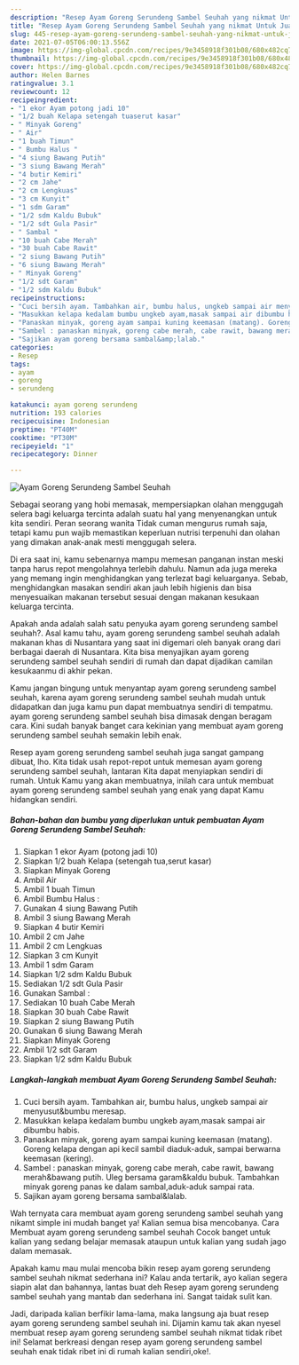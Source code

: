 ```yaml
---
description: "Resep Ayam Goreng Serundeng Sambel Seuhah yang nikmat Untuk Jualan"
title: "Resep Ayam Goreng Serundeng Sambel Seuhah yang nikmat Untuk Jualan"
slug: 445-resep-ayam-goreng-serundeng-sambel-seuhah-yang-nikmat-untuk-jualan
date: 2021-07-05T06:00:13.556Z
image: https://img-global.cpcdn.com/recipes/9e3458918f301b08/680x482cq70/ayam-goreng-serundeng-sambel-seuhah-foto-resep-utama.jpg
thumbnail: https://img-global.cpcdn.com/recipes/9e3458918f301b08/680x482cq70/ayam-goreng-serundeng-sambel-seuhah-foto-resep-utama.jpg
cover: https://img-global.cpcdn.com/recipes/9e3458918f301b08/680x482cq70/ayam-goreng-serundeng-sambel-seuhah-foto-resep-utama.jpg
author: Helen Barnes
ratingvalue: 3.1
reviewcount: 12
recipeingredient:
- "1 ekor Ayam potong jadi 10"
- "1/2 buah Kelapa setengah tuaserut kasar"
- " Minyak Goreng"
- " Air"
- "1 buah Timun"
- " Bumbu Halus "
- "4 siung Bawang Putih"
- "3 siung Bawang Merah"
- "4 butir Kemiri"
- "2 cm Jahe"
- "2 cm Lengkuas"
- "3 cm Kunyit"
- "1 sdm Garam"
- "1/2 sdm Kaldu Bubuk"
- "1/2 sdt Gula Pasir"
- " Sambal "
- "10 buah Cabe Merah"
- "30 buah Cabe Rawit"
- "2 siung Bawang Putih"
- "6 siung Bawang Merah"
- " Minyak Goreng"
- "1/2 sdt Garam"
- "1/2 sdm Kaldu Bubuk"
recipeinstructions:
- "Cuci bersih ayam. Tambahkan air, bumbu halus, ungkeb sampai air menyusut&amp;bumbu meresap."
- "Masukkan kelapa kedalam bumbu ungkeb ayam,masak sampai air dibumbu habis."
- "Panaskan minyak, goreng ayam sampai kuning keemasan (matang). Goreng kelapa dengan api kecil sambil diaduk-aduk, sampai berwarna keemasan (kering)."
- "Sambel : panaskan minyak, goreng cabe merah, cabe rawit, bawang merah&amp;bawang putih. Uleg bersama garam&amp;kaldu bubuk. Tambahkan minyak goreng panas ke dalam sambal,aduk-aduk sampai rata."
- "Sajikan ayam goreng bersama sambal&amp;lalab."
categories:
- Resep
tags:
- ayam
- goreng
- serundeng

katakunci: ayam goreng serundeng 
nutrition: 193 calories
recipecuisine: Indonesian
preptime: "PT40M"
cooktime: "PT30M"
recipeyield: "1"
recipecategory: Dinner

---
```



![Ayam Goreng Serundeng Sambel Seuhah](https://img-global.cpcdn.com/recipes/9e3458918f301b08/680x482cq70/ayam-goreng-serundeng-sambel-seuhah-foto-resep-utama.jpg)

Sebagai seorang yang hobi memasak, mempersiapkan olahan menggugah selera bagi keluarga tercinta adalah suatu hal yang menyenangkan untuk kita sendiri. Peran seorang  wanita Tidak cuman mengurus rumah saja, tetapi kamu pun wajib memastikan keperluan nutrisi terpenuhi dan olahan yang dimakan anak-anak mesti menggugah selera.

Di era  saat ini, kamu sebenarnya mampu memesan panganan instan meski tanpa harus repot mengolahnya terlebih dahulu. Namun ada juga mereka yang memang ingin menghidangkan yang terlezat bagi keluarganya. Sebab, menghidangkan masakan sendiri akan jauh lebih higienis dan bisa menyesuaikan makanan tersebut sesuai dengan makanan kesukaan keluarga tercinta. 



Apakah anda adalah salah satu penyuka ayam goreng serundeng sambel seuhah?. Asal kamu tahu, ayam goreng serundeng sambel seuhah adalah makanan khas di Nusantara yang saat ini digemari oleh banyak orang dari berbagai daerah di Nusantara. Kita bisa menyajikan ayam goreng serundeng sambel seuhah sendiri di rumah dan dapat dijadikan camilan kesukaanmu di akhir pekan.

Kamu jangan bingung untuk menyantap ayam goreng serundeng sambel seuhah, karena ayam goreng serundeng sambel seuhah mudah untuk didapatkan dan juga kamu pun dapat membuatnya sendiri di tempatmu. ayam goreng serundeng sambel seuhah bisa dimasak dengan beragam cara. Kini sudah banyak banget cara kekinian yang membuat ayam goreng serundeng sambel seuhah semakin lebih enak.

Resep ayam goreng serundeng sambel seuhah juga sangat gampang dibuat, lho. Kita tidak usah repot-repot untuk memesan ayam goreng serundeng sambel seuhah, lantaran Kita dapat menyiapkan sendiri di rumah. Untuk Kamu yang akan membuatnya, inilah cara untuk membuat ayam goreng serundeng sambel seuhah yang enak yang dapat Kamu hidangkan sendiri.

<!--inarticleads1-->

##### Bahan-bahan dan bumbu yang diperlukan untuk pembuatan Ayam Goreng Serundeng Sambel Seuhah:

1. Siapkan 1 ekor Ayam (potong jadi 10)
1. Siapkan 1/2 buah Kelapa (setengah tua,serut kasar)
1. Siapkan  Minyak Goreng
1. Ambil  Air
1. Ambil 1 buah Timun
1. Ambil  Bumbu Halus :
1. Gunakan 4 siung Bawang Putih
1. Ambil 3 siung Bawang Merah
1. Siapkan 4 butir Kemiri
1. Ambil 2 cm Jahe
1. Ambil 2 cm Lengkuas
1. Siapkan 3 cm Kunyit
1. Ambil 1 sdm Garam
1. Siapkan 1/2 sdm Kaldu Bubuk
1. Sediakan 1/2 sdt Gula Pasir
1. Gunakan  Sambal :
1. Sediakan 10 buah Cabe Merah
1. Siapkan 30 buah Cabe Rawit
1. Siapkan 2 siung Bawang Putih
1. Gunakan 6 siung Bawang Merah
1. Siapkan  Minyak Goreng
1. Ambil 1/2 sdt Garam
1. Siapkan 1/2 sdm Kaldu Bubuk




<!--inarticleads2-->

##### Langkah-langkah membuat Ayam Goreng Serundeng Sambel Seuhah:

1. Cuci bersih ayam. Tambahkan air, bumbu halus, ungkeb sampai air menyusut&amp;bumbu meresap.
1. Masukkan kelapa kedalam bumbu ungkeb ayam,masak sampai air dibumbu habis.
1. Panaskan minyak, goreng ayam sampai kuning keemasan (matang). Goreng kelapa dengan api kecil sambil diaduk-aduk, sampai berwarna keemasan (kering).
1. Sambel : panaskan minyak, goreng cabe merah, cabe rawit, bawang merah&amp;bawang putih. Uleg bersama garam&amp;kaldu bubuk. Tambahkan minyak goreng panas ke dalam sambal,aduk-aduk sampai rata.
1. Sajikan ayam goreng bersama sambal&amp;lalab.




Wah ternyata cara membuat ayam goreng serundeng sambel seuhah yang nikamt simple ini mudah banget ya! Kalian semua bisa mencobanya. Cara Membuat ayam goreng serundeng sambel seuhah Cocok banget untuk kalian yang sedang belajar memasak ataupun untuk kalian yang sudah jago dalam memasak.

Apakah kamu mau mulai mencoba bikin resep ayam goreng serundeng sambel seuhah nikmat sederhana ini? Kalau anda tertarik, ayo kalian segera siapin alat dan bahannya, lantas buat deh Resep ayam goreng serundeng sambel seuhah yang mantab dan sederhana ini. Sangat taidak sulit kan. 

Jadi, daripada kalian berfikir lama-lama, maka langsung aja buat resep ayam goreng serundeng sambel seuhah ini. Dijamin kamu tak akan nyesel membuat resep ayam goreng serundeng sambel seuhah nikmat tidak ribet ini! Selamat berkreasi dengan resep ayam goreng serundeng sambel seuhah enak tidak ribet ini di rumah kalian sendiri,oke!.

